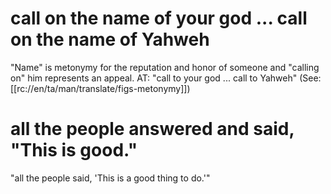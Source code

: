 # call on the name of your god ... call on the name of Yahweh

"Name" is metonymy for the reputation and honor of someone and "calling on" him represents an appeal. AT: "call to your god ... call to Yahweh" (See: [[rc://en/ta/man/translate/figs-metonymy]])

# all the people answered and said, "This is good."

"all the people said, 'This is a good thing to do.'"

